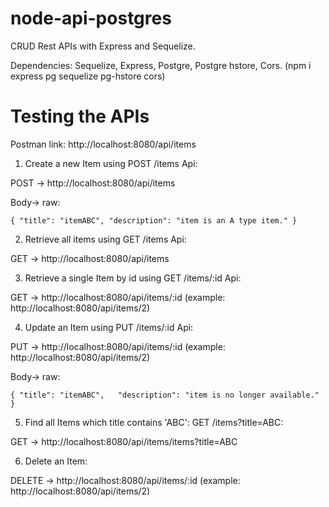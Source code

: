 # node-api-postgres
CRUD Rest APIs with Express and Sequelize.

Dependencies: Sequelize, Express, Postgre, Postgre hstore, Cors.
(npm i express pg sequelize pg-hstore cors)

# Testing the APIs
Postman link: http://localhost:8080/api/items


1. Create a new Item using POST /items Api:

  POST -> http://localhost:8080/api/items

  Body-> raw: 

  `{
    "title": "itemABC",
    "description": "item is an A type item."
  }`


2. Retrieve all items using GET /items Api:

  GET -> http://localhost:8080/api/items


3. Retrieve a single Item by id using GET /items/:id Api:

  GET -> http://localhost:8080/api/items/:id (example: http://localhost:8080/api/items/2)


4. Update an Item using PUT /items/:id Api:

  PUT -> http://localhost:8080/api/items/:id (example: http://localhost:8080/api/items/2)

  Body-> raw:

  `{
    "title": "itemABC",  
    "description": "item is no longer available."
  }`


5. Find all Items which title contains 'ABC': GET /items?title=ABC:

  GET -> http://localhost:8080/api/items/items?title=ABC


6. Delete an Item:

  DELETE -> http://localhost:8080/api/items/:id (example: http://localhost:8080/api/items/2)
